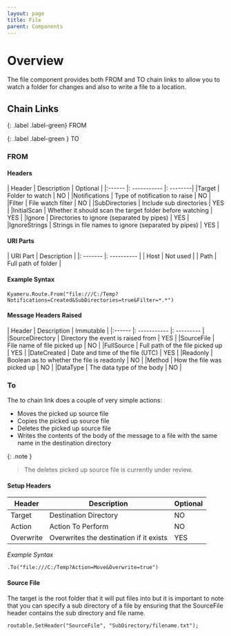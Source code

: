 ```yaml
---
layout: page
title: File
parent: Components
---
```


# Overview

The file component provides both FROM and TO chain links to allow you to watch a folder for changes and also to write a file to a location.

## Chain Links

{: .label .label-green}
FROM

{: .label .label-green }
TO

### FROM

#### Headers

| Header | Description | Optional |
|:------ |: ----------- |: --------|
|Target | Folder to watch | NO |
|Notifications | Type of notification to raise | NO |
|Filter | File watch filter | NO |
|SubDirectories | Include sub directories | YES |
|InitialScan | Whether it should scan the target folder before watching | YES |
|Ignore | Directories to ignore (separated by pipes) | YES |
|IgnoreStrings | Strings in file names to ignore (separated by pipes) | YES |

#### URI Parts

| URI Part | Description |
|: ------- |: ---------- |
| Host | Not used |
| Path | Full path of folder |

#### Example Syntax
```
Kyameru.Route.From("file:///C:/Temp?Notifications=Created&SubDirectories=true&Filter=*.*")
```

#### Message Headers Raised

| Header | Description | Immutable |
|:------ |: ----------- |: --------- |
|SourceDirectory | Directory the event is raised from | YES |
|SourceFile | File name of file picked up | NO |
|FullSource | Full path of the file picked up | YES |
|DateCreated | Date and time of the file (UTC) | YES |
|Readonly | Boolean as to whether the file is readonly | NO |
|Method | How the file was picked up | NO |
|DataType | The data type of the body | NO |

### To

The to chain link does a couple of very simple actions:

* Moves the picked up source file
* Copies the picked up source file
* Deletes the picked up source file
* Writes the contents of the body of the message to a file with the same name in the destination directory

{: .note }
> The deletes picked up source file is currently under review.

#### Setup Headers

Header | Description | Optional
------ | ----------- | --------
Target | Destination Directory | NO
Action | Action To Perform | NO
Overwrite | Overwrites the destination if it exists | YES

*Example Syntax*
```
.To("file:///C:/Temp?Action=Move&Overwrite=true")
```

#### Source File
The target is the root folder that it will put files into but it is important to note that you can specify a sub directory of a file by ensuring that the SourceFile header contains the sub directory and file name.

```
routable.SetHeader("SourceFile", "SubDirectory/filename.txt");
```
